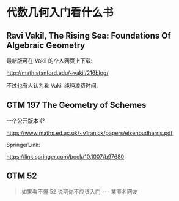 # 代数几何入门看什么书

## Ravi Vakil, The Rising Sea: Foundations Of Algebraic Geometry

最新版可在 Vakil 的个人网页上下载:

http://math.stanford.edu/~vakil/216blog/

不过也有人认为看 Vakil 纯纯浪费时间.

## GTM 197 The Geometry of Schemes

一个公开版本 (?

https://www.maths.ed.ac.uk/~v1ranick/papers/eisenbudharris.pdf

SpringerLink:

https://link.springer.com/book/10.1007/b97680

## GTM 52

> 如果看不懂 52 说明你不应该入门 --- 某匿名网友
